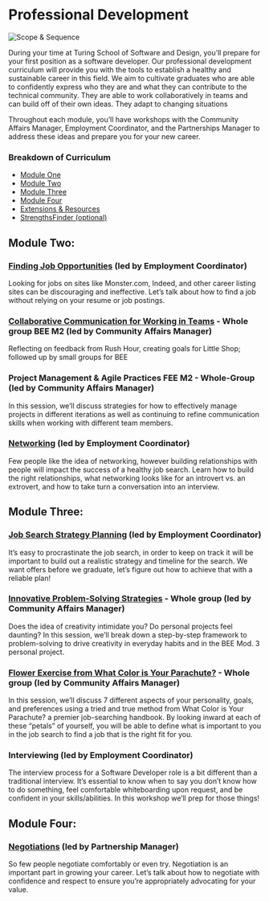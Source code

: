 # Professional Development 

![Scope & Sequence]()

During your time at Turing School of Software and Design, you’ll prepare for your first position as a software developer. Our professional development curriculum will provide you with the tools to establish a healthy and sustainable career in this field. We aim to cultivate graduates who are able to confidently express who they are and what they can contribute to the technical community. They are able to work collaboratively in teams and can build off of their own ideas. They adapt to changing situations  

Throughout each module, you’ll have workshops with the Community Affairs Manager, Employment Coordinator, and the Partnerships Manager to address these ideas and prepare you for your new career. 

### Breakdown of Curriculum
* [Module One]()
* [Module Two]()
* [Module Three]()
* [Module Four]()
* [Extensions & Resources]()
* [StrengthsFinder (optional)]()

## Module Two:
### <a name="finding-job-opportunities"></a>[Finding Job Opportunities](https://github.com/turingschool/professional_skills/blob/master/finding_opportunities.md) (led by Employment Coordinator)
Looking for jobs on sites like Monster.com, Indeed, and other career listing sites can be discouraging and ineffective. Let’s talk about how to find a job without relying on your resume or job postings. 


### <a name="collaborative-communication-teams"></a>[Collaborative Communication for Working in Teams](https://github.com/turingschool/professional_skills/blob/master/collaborative-communication.md) - Whole group BEE M2 (led by Community Affairs Manager)
Reflecting on feedback from Rush Hour, creating goals for Little Shop; followed up by small groups for BEE


### <a name="project-management-agile"></a>Project Management & Agile Practices FEE M2 - Whole-Group (led by Community Affairs Manager)
In this session, we’ll discuss strategies for how to effectively manage projects in different iterations as well as continuing to refine communication skills when working with different team members. 

### <a name="networking"></a>[Networking](https://github.com/turingschool/professional_skills/blob/master/networking.md) (led by Employment Coordinator)
Few people like the idea of networking, however building relationships with people will impact the success of a healthy job search. Learn how to build the right relationships, what networking looks like for an introvert vs. an extrovert, and how to take turn a conversation into an interview.



## Module Three:
### <a name="job-search-strategies"></a>[Job Search Strategy Planning](https://github.com/turingschool/professional_skills/blob/master/job_search_strategy.md) (led by Employment Coordinator)
It’s easy to procrastinate the job search, in order to keep on track it will be important to build out a realistic strategy and timeline for the search. We want offers before we graduate, let’s figure out how to achieve that with a reliable plan!

### <a name="innovation-creative-problem-solving"></a>[Innovative Problem-Solving Strategies](https://github.com/turingschool/professional_skills/blob/master/innovative_problem-solving.md) - Whole group (led by Community Affairs Manager)
Does the idea of creativity intimidate you? Do personal projects feel daunting? In this session, we’ll break down a step-by-step framework to problem-solving to drive creativity in everyday habits and in the BEE Mod. 3 personal project.  

### <a name="what-color-is-your-parachute"></a>[Flower Exercise from What Color is Your Parachute?](https://github.com/turingschool/professional_skills/blob/master/petal-exercise.md) - Whole group (led by Community Affairs Manager)
In this session, we’ll discuss 7 different aspects of your personality, goals, and preferences using a tried and true method from What Color is Your Parachute? a premier job-searching handbook. By looking inward at each of these “petals” of yourself, you will be able to define what is important to you in the job search to find a job that is the right fit for you. 

### <a name="interviewing"></a>Interviewing (led by Employment Coordinator)
The interview process for a Software Developer role is a bit different than a traditional interview. It’s essential to know when to say you don’t know how to do something, feel comfortable whiteboarding upon request, and be confident in your skills/abilities. In this workshop we’ll prep for those things!


## Module Four: 
### <a name="negotiations"></a>[Negotiations](https://github.com/turingschool/professional_skills/blob/master/negotiations.md) (led by Partnership Manager)
So few people negotiate comfortably or even try. Negotiation is an important part in growing your career. Let’s talk about how to negotiate with confidence and respect to ensure you’re appropriately advocating for your value.


